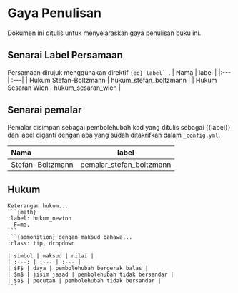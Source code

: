 # Gaya Penulisan

Dokumen ini ditulis untuk menyelaraskan gaya penulisan buku ini.

## Senarai Label Persamaan
Persamaan dirujuk menggunakan direktif ``{eq}`label` ``.
| Nama | label |
|:--- | :---|
| Hukum Stefan-Boltzmann | hukum_stefan_boltzmann |
| Hukum Sesaran Wien | hukum_sesaran_wien |

## Senarai pemalar
Pemalar disimpan sebagai pembolehubah kod yang ditulis sebagai {{label}} dan label diganti dengan apa yang sudah ditakrifkan dalam `_config.yml`.

| Nama | label |
|:---|:---:|
| Stefan-Boltzmann | pemalar_stefan_boltzmann |

## Hukum
````{admonition} Nama Hukum
Keterangan hukum...
```{math}
:label: hukum_newton
  F=ma,
```
```{admonition} dengan maksud bahawa...
:class: tip, dropdown

| simbol | maksud | nilai |
| :---: | :--- | :--- |
| $F$ | daya | pembolehubah bergerak balas |
| $m$ | jisim jasad | pembolehubah tidak bersandar |
| $a$ | pecutan | pembolehubah tidak bersandar |
```
````